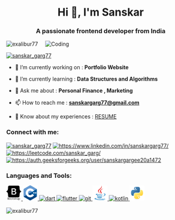 

<h1 align="center">Hi 👋, I'm Sanskar</h1>
<h3 align="center">A passionate frontend developer from India</h3>

<img align="right" alt="Coding" width="400" src="https://camo.githubusercontent.com/8bf6f6d78abc81fcf9c49f10649423e73ea44bc248e83aaae8759d401c829a84/68747470733a2f2f70687973696373677572756b756c2e66696c65732e776f726470726573732e636f6d2f323031392f30322f6368617261637465722d312e676966">

<p align="left"> <img src="https://komarev.com/ghpvc/?username=exalibur77&label=Profile%20views&color=0e75b6&style=flat" alt="exalibur77" /> </p>

<p align="left"> <a href="https://twitter.com/sanskar_garg77" target="blank"><img src="https://img.shields.io/twitter/follow/sanskar_garg77?logo=twitter&style=for-the-badge" alt="sanskar_garg77" /></a> </p>

- 🔭 I’m currently working on : **Portfolio Website**

- 🌱 I’m currently learning : **Data Structures and Algorithms**

- 💬 Ask me about : **Personal Finance , Marketing**

- 📫 How to reach me : **sanskargarg77@gmail.com**

- 📄 Know about my experiences : [RESUME](https://docs.google.com/document/d/1vjOnTx4LHbK7MuekEzURJsq5uGSX0zd2/edit?usp=sharing&ouid=100148094798637732684&rtpof=true&sd=true)

<h3 align="left">Connect with me:</h3>
<p align="left">
<a href="https://twitter.com/sanskar_garg77" target="blank"><img align="center" src="https://raw.githubusercontent.com/rahuldkjain/github-profile-readme-generator/master/src/images/icons/Social/twitter.svg" alt="sanskar_garg77" height="30" width="40" /></a>
<a href="https://linkedin.com/in/https://www.linkedin.com/in/sanskargarg77/" target="blank"><img align="center" src="https://raw.githubusercontent.com/rahuldkjain/github-profile-readme-generator/master/src/images/icons/Social/linked-in-alt.svg" alt="https://www.linkedin.com/in/sanskargarg77/" height="30" width="40" /></a>
<a href="https://www.leetcode.com/https://leetcode.com/sanskar_garg/" target="blank"><img align="center" src="https://raw.githubusercontent.com/rahuldkjain/github-profile-readme-generator/master/src/images/icons/Social/leet-code.svg" alt="https://leetcode.com/sanskar_garg/" height="30" width="40" /></a>
<a href="https://auth.geeksforgeeks.org/user/https://auth.geeksforgeeks.org/user/sanskargargee20a1472" target="blank"><img align="center" src="https://raw.githubusercontent.com/rahuldkjain/github-profile-readme-generator/master/src/images/icons/Social/geeks-for-geeks.svg" alt="https://auth.geeksforgeeks.org/user/sanskargargee20a1472" height="30" width="40" /></a>
</p>

<h3 align="left">Languages and Tools:</h3>
<p align="left"> <a href="https://getbootstrap.com" target="_blank" rel="noreferrer"> <img src="https://raw.githubusercontent.com/devicons/devicon/master/icons/bootstrap/bootstrap-plain-wordmark.svg" alt="bootstrap" width="40" height="40"/> </a> <a href="https://www.w3schools.com/cpp/" target="_blank" rel="noreferrer"> <img src="https://raw.githubusercontent.com/devicons/devicon/master/icons/cplusplus/cplusplus-original.svg" alt="cplusplus" width="40" height="40"/> </a> <a href="https://dart.dev" target="_blank" rel="noreferrer"> <img src="https://www.vectorlogo.zone/logos/dartlang/dartlang-icon.svg" alt="dart" width="40" height="40"/> </a> <a href="https://flutter.dev" target="_blank" rel="noreferrer"> <img src="https://www.vectorlogo.zone/logos/flutterio/flutterio-icon.svg" alt="flutter" width="40" height="40"/> </a> <a href="https://git-scm.com/" target="_blank" rel="noreferrer"> <img src="https://www.vectorlogo.zone/logos/git-scm/git-scm-icon.svg" alt="git" width="40" height="40"/> </a> <a href="https://www.java.com" target="_blank" rel="noreferrer"> <img src="https://raw.githubusercontent.com/devicons/devicon/master/icons/java/java-original.svg" alt="java" width="40" height="40"/> </a> <a href="https://kotlinlang.org" target="_blank" rel="noreferrer"> <img src="https://www.vectorlogo.zone/logos/kotlinlang/kotlinlang-icon.svg" alt="kotlin" width="40" height="40"/> </a>  </a> <a href="https://www.python.org" target="_blank" rel="noreferrer"> <img src="https://raw.githubusercontent.com/devicons/devicon/master/icons/python/python-original.svg" alt="python" width="40" height="40"/> </a> 


<p><img align="center" src="https://github-readme-streak-stats.herokuapp.com/?user=exalibur77&" alt="exalibur77" /></p>
